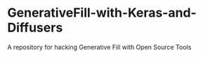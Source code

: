 # GenerativeFill-with-Keras-and-Diffusers
A repository for hacking Generative Fill with Open Source Tools
